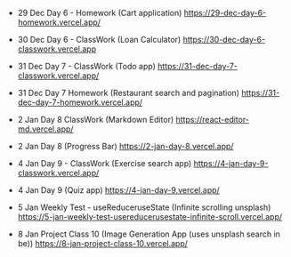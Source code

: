 - 29 Dec Day 6 - Homework (Cart application) https://29-dec-day-6-homework.vercel.app/

- 30 Dec Day 6 - ClassWork (Loan Calculator) https://30-dec-day-6-classwork.vercel.app

- 31 Dec Day 7 - ClassWork (Todo app) https://31-dec-day-7-classwork.vercel.app/

- 31 Dec Day 7 Homework (Restaurant search and pagination) https://31-dec-day-7-homework.vercel.app/

- 2 Jan Day 8 ClassWork (Markdown Editor) https://react-editor-md.vercel.app/

- 2 Jan Day 8 (Progress Bar) https://2-jan-day-8.vercel.app/

- 4 Jan Day 9 - ClassWork (Exercise search app) https://4-jan-day-9-classwork.vercel.app/

- 4 Jan Day 9 (Quiz app) https://4-jan-day-9.vercel.app/

- 5 Jan Weekly Test - useReduceruseState (Infinite scrolling unsplash) https://5-jan-weekly-test-usereducerusestate-infinite-scroll.vercel.app/

- 8 Jan Project Class 10 (Image Generation App (uses unsplash search in be)) https://8-jan-project-class-10.vercel.app/
